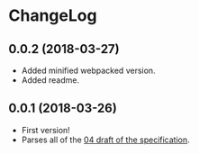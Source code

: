ChangeLog
=========

0.0.2 (2018-03-27)
------------------

* Added minified webpacked version.
* Added readme.


0.0.1 (2018-03-26)
------------------

* First version!
* Parses all of the [04 draft of the specification][1].

[1]: https://tools.ietf.org/html/draft-ietf-httpbis-header-structure-04#section-4.2
